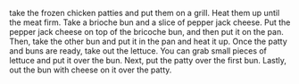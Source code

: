 take the frozen chicken patties and put them on a grill. Heat them up until the meat firm. Take a brioche bun and a slice of pepper jack cheese. Put the pepper jack cheese on top of the bricoche bun, and then put it on the pan. Then, take the other bun and put it in the pan and heat it up. Once the patty and buns are ready, take out the lettuce. You can grab small pieces of lettuce and put it over the bun. Next, put the patty over the first bun. Lastly, out the bun with cheese on it over the patty.